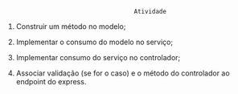                                         Atividade

1. Construir um método no modelo;

2. Implementar o consumo do modelo no serviço;

3. Implementar consumo do serviço no controlador;

4. Associar validação (se for o caso) e o método do controlador ao endpoint do express.